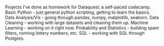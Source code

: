 Projects I've done as homework for Dataquest: a self-paced codecamp.
Basic Python - just general python scripting, getting to learn the basics.
Data Analysis/Vis - going through pandas, numpy, matplotlib, seaborn.
Data Cleaning - working with large datasets and cleaning them up.
Machine Learning - working on it right now.
Probability and Statistics - building spam filters, running lottery numbers, etc.
SQL - working with SQL through Postgres.
